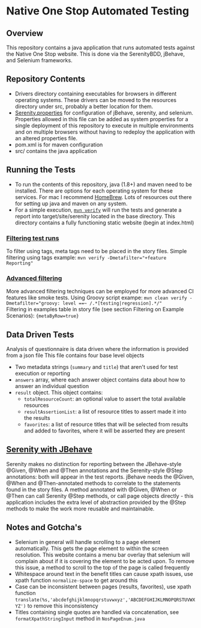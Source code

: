 # Native One Stop Automated Testing

## Overview
This repository contains a java application that runs automated tests against the Native One Stop website. This is done via the SerenityBDD, jBehave, and Selenium frameworks.

## Repository Contents
- Drivers directory containing executables for browsers in different operating systems. These drivers can be moved to the resources directory under src, probably a better location for them.
- [Serenity.properties](http://serenity-bdd.info/docs/serenity/#_serenity_system_properties_and_configuration) for configuration of jBehave, serenity, and selenium. Properties allowed in this file can be added as system properties for a single deployment of this repository to execute in multiple environments and on multiple browsers without having to redeploy the application with an altered properties file.
- pom.xml is for maven configuration
- src/ contains the java application

## Running the Tests
- To run the contents of this repository, java (1.8+) and maven need to be installed. There are options for each operating system for these services. For mac I recommend [HomeBrew](https://brew.sh/). Lots of resources out there for setting up java and maven on any system.
- For a simple execution, [`mvn verify`](https://maven.apache.org/guides/introduction/introduction-to-the-lifecycle.html) will run the tests and generate a report into target/site/serenity located in the base directory. This directory contains a fully functioning static website (begin at index.html)

### [Filtering test runs](http://serenity-bdd.info/docs/serenity/#_jbehave)
To filter using tags, meta tags need to be placed in the story files. 
Simple filtering using tags example:  `mvn verify -Dmetafilter="+feature Reporting"`

### [Advanced filtering](http://jbehave.org/reference/stable/meta-filtering.html) 
More advanced filtering techniques can be employed for more advanced CI features like smoke tests.
Using Groovy script exampe: `mvn clean verify -Dmetafilter="groovy: level ==~ /.*[testing|regression].*/"`  
Filtering in examples table in story file (see section Filtering on Example Scenarios): `{metaByRow=true}`

## Data Driven Tests
Analysis of questionnaire is data driven where the information is provided from a json file
This file contains four base level objects
 - Two metadata strings (`summary` and `title`) that aren't used for test execution or reporting
 - `answers` array, where each answer object contains data about how to answer an individual question
 - `result` object. This object contains:
    - `totalResourceCount`: an optional value to assert the total available resources
    - `resultAssertionList`: a list of resource titles to assert made it into the results
    - `favorites`: a list of resource titles that will be selected from results and added to favorites, where it will be asserted they are present

## [Serenity with JBehave](http://serenity-bdd.info/docs/serenity/#_implementing_the_tests)
Serenity makes no distinction for reporting between the JBehave-style @Given, @When and @Then annotations and the Serenity-style @Step annotations: both will appear in the test reports. jBehave needs the @Given, @When and @Then-annotated methods to correlate to the statements found in the story files. A method annotated with @Given, @When or @Then can call Serenity @Step methods, or call page objects directly - this application includes the extra level of abstraction provided by the @Step methods to make the work more reusable and maintainable.

## Notes and Gotcha's
- Selenium in general will handle scrolling to a page element automatically. This gets the page element to within the screen resolution. This website contains a menu bar overlay that selenium will complain about if it is covering the element to be acted upon. To remove this issue, a method to scroll to the top of the page is called frequently
- Whitespace around text in the benefit titles can cause xpath issues, use xpath function `normalize-space` to get around this
- Case can be inconsistent between pages (results, favorites), use xpath function `translate(%s,'abcdefghijklmnopqrstuvwxyz','ABCDEFGHIJKLMNOPQRSTUVWXYZ')` to remove this inconsistency
- Titles containing single quotes are handled via concatenation, see `formatXpathStringInput` method in `NosPageEnum.java`
